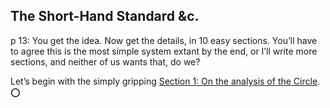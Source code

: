 ## The Short-Hand Standard &c.

p 13: You get the idea. Now get the details, in 10 easy sections. You’ll have to agree this is the most simple system extant by the end, or I’ll write more sections, and neither of us wants that, do we?

Let’s begin with the simply gripping [Section 1: On the analysis of the Circle](sec01-circle). ⭕️